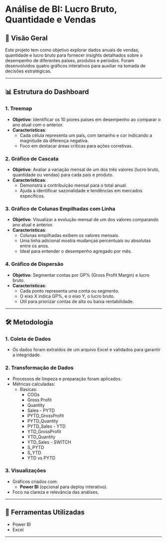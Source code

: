 # Análise de BI: Lucro Bruto, Quantidade e Vendas

## 📄 Visão Geral
Este projeto tem como objetivo explorar dados anuais de vendas, quantidade e lucro bruto para fornecer insights detalhados sobre o desempenho de diferentes países, produtos e períodos. Foram desenvolvidos quatro gráficos interativos para auxiliar na tomada de decisões estratégicas.

---

## 📊 Estrutura do Dashboard

### 1. **Treemap**
   - **Objetivo**: Identificar os 10 piores países em desempenho ao comparar o ano atual com o anterior.
   - **Características**:
     - Cada célula representa um país, com tamanho e cor indicando a magnitude da diferença negativa.
     - Foco em destacar áreas críticas para ações corretivas.

### 2. **Gráfico de Cascata**
   - **Objetivo**: Avaliar a variação mensal de um dos três valores (lucro bruto, quantidade ou vendas) para cada país e produto.
   - **Características**:
     - Demonstra a contribuição mensal para o total anual.
     - Ajuda a identificar sazonalidade e tendências em mercados específicos.

### 3. **Gráfico de Colunas Empilhadas com Linha**
   - **Objetivo**: Visualizar a evolução mensal de um dos valores comparando ano atual e anterior.
   - **Características**:
     - Colunas empilhadas exibem os valores mensais.
     - Uma linha adicional mostra mudanças percentuais ou absolutas entre os anos.
     - Ideal para entender o desempenho agregado por mês.

### 4. **Gráfico de Dispersão**
   - **Objetivo**: Segmentar contas por GP% (Gross Profit Margin) e lucro bruto.
   - **Características**:
     - Cada ponto representa uma conta ou segmento.
     - O eixo X indica GP%, e o eixo Y, o lucro bruto.
     - Útil para priorizar contas de alta ou baixa rentabilidade.

---

## 🛠️ Metodologia

### 1. **Coleta de Dados**
   - Os dados foram extraídos de um arquivo Excel e validados para garantir a integridade.

### 2. **Transformação de Dados**
   - Processos de limpeza e preparação foram aplicados.
   - Métricas calculadas:
     - Basicas:
       - COGs
       - Gross Profit
       - Quantity
       - Sales
    - PYTD
       - PYTD_GrossProfit
       - PYTD_Quantity
       - PYTD_Sales
    - YTD
       - YTD_GrossProfit
       - YTD_Quantity
       - YTD_Sales
    - SWITCH
       - S_PYTD
       - S_YTD
       - YTD vs PYTD

### 3. **Visualizações**
   - Gráficos criados com:
     - **Power BI** (opcional para deploy interativo).
   - Foco na clareza e relevância das análises.

---

## 🔧 Ferramentas Utilizadas

- Power BI
- Excel
  
---
